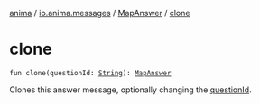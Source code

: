 [anima](../../index.md) / [io.anima.messages](../index.md) / [MapAnswer](index.md) / [clone](./clone.md)

# clone

`fun clone(questionId: `[`String`](https://kotlinlang.org/api/latest/jvm/stdlib/kotlin/-string/index.html)`): `[`MapAnswer`](index.md)

Clones this answer message, optionally changing the [questionId](../-answer-message/clone.md#io.anima.messages.AnswerMessage$clone(kotlin.String)/questionId).

